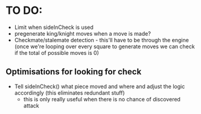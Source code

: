 # TO DO:
 - Limit when sideInCheck is used
 - pregenerate king/knight moves when a move is made?
 - Checkmate/stalemate detection - this'll have to be through the engine (once we're looping over every square to generate moves we can check if the total of possible moves is 0)


 ## Optimisations for looking for check
  - Tell sideInCheck() what piece moved and where and adjust the logic accordingly (this eliminates redundant stuff)
    - this is only really useful when there is no chance of discovered attack
